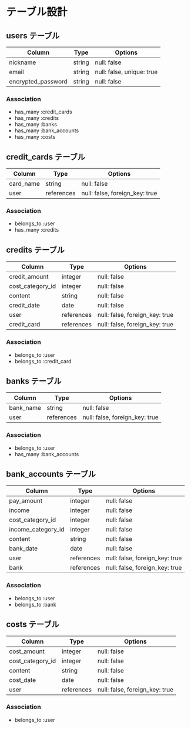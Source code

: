 # テーブル設計

## users テーブル

| Column             | Type   | Options                   |
| ------------------ | ------ | ------------------------- |
| nickname           | string | null: false               |
| email              | string | null: false, unique: true |
| encrypted_password | string | null: false               |

### Association

- has_many :credit_cards
- has_many :credits
- has_many :banks
- has_many :bank_accounts
- has_many :costs


## credit_cards テーブル

| Column    | Type         | Options                        |
| ----------| ------------ | ------------------------------ |
| card_name | string       | null: false                    |
| user      | references   | null: false, foreign_key: true |

### Association

- belongs_to :user
- has_many :credits


## credits テーブル

| Column           | Type         | Options                        |
| ---------------- | ------------ | ------------------------------ |
| credit_amount    | integer      | null: false                    |
| cost_category_id | integer      | null: false                    |
| content          | string       | null: false                    |
| credit_date      | date         | null: false                    |
| user             | references   | null: false, foreign_key: true |
| credit_card      | references   | null: false, foreign_key: true |


### Association

- belongs_to :user
- belongs_to :credit_card


## banks テーブル

| Column    | Type         | Options                        |
| ----------| ------------ | ------------------------------ |
| bank_name | string       | null: false                    |
| user      | references   | null: false, foreign_key: true |

### Association

- belongs_to :user
- has_many :bank_accounts


## bank_accounts テーブル

| Column             | Type         | Options                        |
| ------------------ | ------------ | ------------------------------ |
| pay_amount         | integer      | null: false                    |
| income             | integer      | null: false                    |
| cost_category_id   | integer      | null: false                    |
| income_category_id | integer      | null: false                    |
| content            | string       | null: false                    |
| bank_date          | date         | null: false                    |
| user               | references   | null: false, foreign_key: true |
| bank               | references   | null: false, foreign_key: true |


### Association

- belongs_to :user
- belongs_to :bank


## costs テーブル

| Column           | Type         | Options                        |
| ---------------- | ------------ | ------------------------------ |
| cost_amount      | integer      | null: false                    |
| cost_category_id | integer      | null: false                    |
| content          | string       | null: false                    |
| cost_date        | date         | null: false                    |
| user             | references   | null: false, foreign_key: true |


### Association

- belongs_to :user